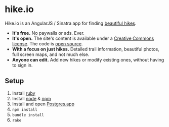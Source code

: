 hike.io
=============

Hike.io is an AngularJS / Sinatra app for finding [beautiful hikes](http://hike.io).

* **It's free.** No paywalls or ads. Ever.
* **It's open.** The site's content is available under a [Creative Commons license](http://creativecommons.org/licenses/by-sa/3.0/). The code is [open source](https://github.com/zaknelson/hike.io).
* **With a focus on just hikes.** Detailed trail information, beautiful photos, full screen maps, and not much else.
* **Anyone can edit.** Add new hikes or modify existing ones, without having to sign in.

Setup
-------------

1. Install [ruby](www.ruby-lang.org)
2. Install [node](http://nodejs.org) & [npm](https://npmjs.org/)
3. Install and open [Postgres.app](http://postgresapp.com)
4. `npm install`
5. `bundle install`
6. `rake`